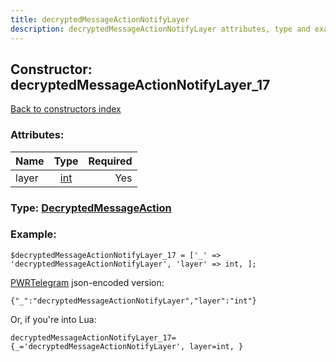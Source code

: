 ```yaml
---
title: decryptedMessageActionNotifyLayer
description: decryptedMessageActionNotifyLayer attributes, type and example
---
```

## Constructor: decryptedMessageActionNotifyLayer\_17  
[Back to constructors index](index.md)



### Attributes:

| Name     |    Type       | Required |
|----------|:-------------:|---------:|
|layer|[int](../types/int.md) | Yes|



### Type: [DecryptedMessageAction](../types/DecryptedMessageAction.md)


### Example:

```
$decryptedMessageActionNotifyLayer_17 = ['_' => 'decryptedMessageActionNotifyLayer', 'layer' => int, ];
```  

[PWRTelegram](https://pwrtelegram.xyz) json-encoded version:

```
{"_":"decryptedMessageActionNotifyLayer","layer":"int"}
```


Or, if you're into Lua:  


```
decryptedMessageActionNotifyLayer_17={_='decryptedMessageActionNotifyLayer', layer=int, }

```


